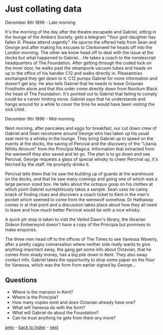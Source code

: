 # Just collating data

December 8th 1896 - Late morning

It's the morning of the day after the theatre escapade and Gabriel, sitting in the lounge of the Ambers Society, gets a telegram "Your god-daughter has fallen ill. Please attend urgently". He spurns the offered help from Sean and George and after making his excuses to Clerkonwell he heads off into the London morning. The other we know head off to deal with the issue at the docks but what happened to Gabriel... He takes a coach to the nondescript headquarters of The Foundation. After getting through the coded lock on the inner door, he walks past the steampunk vacuum tubes and heads on up to the office of his handler C12 and walks directly in. Pleasantries exchanged they get down to it. C12 pumps Gabriel for more information and doesn't get any. He also tells Gabriel that he needs to leave Octavian Frostholm alone and that this order come directly down from Novilium Black the head of The Foundation. It's pointed out to Gabriel that failing to comply could be a career limiting move. Gabriel says that he understands and hangs around for a while to cover the time he would have been visiting the sick child.

December 9th 1896 - Mid morning

Next morning, after pancakes and eggs for breakfast, our cut down crew of Gabriel and Sean reconvene around George who has taken up his usual seat next to a whisky in the lounge. They bring Gabriel up to speed on the events at the docks, the saving of Percival and the discovery of the "Litania Nihilis Atrorum" from the Principia Magica. Information that extracted from the werewolf they also saved and let go. The plan is to go down and see Percival, George requests a glass of special whisky to cheer Percival up, it's fetched by the staff. He promptly drinks it.

Percival tells them that he saw the building up of guards at the warehouse on the docks, and that he saw many comings and going one of which was a large person sized box. He talks about the octopus goop on his clothes at which point Gabriel surreptitiously takes a sample. Sean uses he canny knack of finding clues and discovers a coach ticket to Kent in the man's pocket which seemed to come from the werewolf somehow. Dr Hathaway comes in at that point and a discussion takes place about how they all need to leave and how much better Percival would be with a nice whisky.

A quick pit-stop is taken to visit the Veiled Dawn's library, the librarian Gideon Emberwynd doesn't have a copy of the Principia but promises to make enquiries.

The three men head off to the offices of The Times to see Vanessa Waverly, after a pretty cagey conversation where neither side really wants to give anything important away, the gang get some info about Octavian, that he comes from shady money, has a big pile down in Kent. They also swap contact info. Gabriel takes the opportunity to drop some paper on the floor for Vanessa, which was the form from earlier signed by George...

## Questions
* Where is the mansion in Kent?  
* Where is the Principia?  
* How many copies exist and does Octavian already have one?  
* What will Vanessa do with the form?  
* What will Gabriel do about the Foundation?  
* Can he trust anything he gets from them any more?  

[prev](part-006) - [back to index](index) - [next](part-008)
